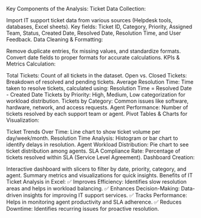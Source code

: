 Key Components of the Analysis:
Ticket Data Collection:

Import IT support ticket data from various sources (Helpdesk tools, databases, Excel sheets).
Key fields: Ticket ID, Category, Priority, Assigned Team, Status, Created Date, Resolved Date, Resolution Time, and User Feedback.
Data Cleaning & Formatting:

Remove duplicate entries, fix missing values, and standardize formats.
Convert date fields to proper formats for accurate calculations.
KPIs & Metrics Calculation:

Total Tickets: Count of all tickets in the dataset.
Open vs. Closed Tickets: Breakdown of resolved and pending tickets.
Average Resolution Time: Time taken to resolve tickets, calculated using:
Resolution Time = Resolved Date - Created Date
Tickets by Priority: High, Medium, Low categorization for workload distribution.
Tickets by Category: Common issues like software, hardware, network, and access requests.
Agent Performance: Number of tickets resolved by each support team or agent.
Pivot Tables & Charts for Visualization:

Ticket Trends Over Time: Line chart to show ticket volume per day/week/month.
Resolution Time Analysis: Histogram or bar chart to identify delays in resolution.
Agent Workload Distribution: Pie chart to see ticket distribution among agents.
SLA Compliance Rate: Percentage of tickets resolved within SLA (Service Level Agreement).
Dashboard Creation:

Interactive dashboard with slicers to filter by date, priority, category, and agent.
Summary metrics and visualizations for quick insights.
Benefits of IT Ticket Analysis in Excel:
✅ Improves Efficiency: Identifies slow resolution areas and helps in workload balancing.
✅ Enhances Decision-Making: Data-driven insights for improving IT support services.
✅ Tracks Performance: Helps in monitoring agent productivity and SLA adherence.
✅ Reduces Downtime: Identifies recurring issues for proactive resolution.
